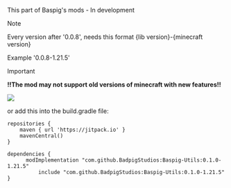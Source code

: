 This part of Baspig's mods - In development

> [!NOTE]
>Every version after '0.0.8', needs this format {lib version}-{minecraft version} <p>
> Example '0.0.8-1.21.5'
> 


> [!IMPORTANT]
> **!!The mod may not support old versions of minecraft with new features!!**

[![](https://jitpack.io/v/BadpigStudios/Baspig-Utils.svg)](https://jitpack.io/#BadpigStudios/Baspig-Utils)

or add this into the build.gradle file:

```
repositories {
    maven { url 'https://jitpack.io' }
    mavenCentral()
}

dependencies {
	  modImplementation "com.github.BadpigStudios:Baspig-Utils:0.1.0-1.21.5"
          include "com.github.BadpigStudios:Baspig-Utils:0.1.0-1.21.5"
}
```
